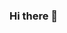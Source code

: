 ### Hi there 👋

<!--
- 🐞 Atualmente trabalhando como QA em testes funcionais e automatizados.
- 🐛 Estudando Python
- 👯 I’m looking to collaborate on ...
- 🤔 I’m looking for help with ...
- 💬 Ask me about ...
- 📫 How to reach me: ...
- 😄 Pronouns: ...
- ⚡ Fun fact: ...
-->
